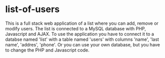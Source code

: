 # list-of-users
This is a full stack web application of a list where you can add, remove or modify users. The list is connected to a MySQL database with PHP, Javascript and AJAX.
To use the application you have to connect it to a databse named 'list' with a table named 'users' with columns 'name', 'last name', 'addres', 'phone'. Or you can use your own database, but you have to change the PHP and Javascript code.
